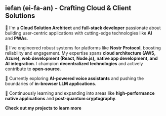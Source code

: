 ## iefan (ei-fa-an) - Crafting Cloud & Client Solutions

👋 I'm a **Cloud Solution Architect** and **full-stack developer** passionate about building user-centric applications with cutting-edge technologies like **AI** and **PWAs**.

🚀 I've engineered robust systems for platforms like **Nostr Protocol**, boosting reliability and engagement. My expertise spans **cloud architecture (AWS, Azure), web development (React, Node.js), native app development, and AI integration**. I champion **decentralized technologies** and actively contribute to **open-source**.

🔭 Currently exploring **AI-powered voice assistants** and pushing the boundaries of **in-browser LLM applications**.  

🌱 Continuously learning and expanding into areas like **high-performance native applications** and **post-quantum cryptography**.

**Check out my projects to learn more**
